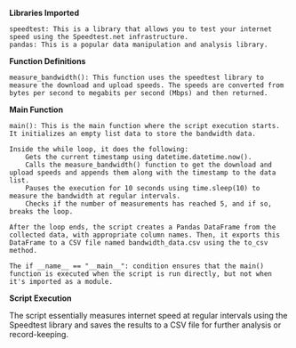 **Libraries Imported**

    speedtest: This is a library that allows you to test your internet speed using the Speedtest.net infrastructure.
    pandas: This is a popular data manipulation and analysis library.

**Function Definitions**

    measure_bandwidth(): This function uses the speedtest library to measure the download and upload speeds. The speeds are converted from bytes per second to megabits per second (Mbps) and then returned.

**Main Function**

    main(): This is the main function where the script execution starts. It initializes an empty list data to store the bandwidth data.

    Inside the while loop, it does the following:
        Gets the current timestamp using datetime.datetime.now().
        Calls the measure_bandwidth() function to get the download and upload speeds and appends them along with the timestamp to the data list.
        Pauses the execution for 10 seconds using time.sleep(10) to measure the bandwidth at regular intervals.
        Checks if the number of measurements has reached 5, and if so, breaks the loop.

    After the loop ends, the script creates a Pandas DataFrame from the collected data, with appropriate column names. Then, it exports this DataFrame to a CSV file named bandwidth_data.csv using the to_csv method.

    The if __name__ == "__main__": condition ensures that the main() function is executed when the script is run directly, but not when it's imported as a module.

**Script Execution**

The script essentially measures internet speed at regular intervals using the Speedtest library and saves the results to a CSV file for further analysis or record-keeping.
